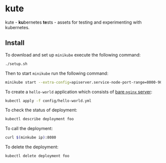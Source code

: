 # kute

kute - **ku**bernetes **te**sts - assets for testing and experimenting with kubernetes.

## Install

To download and set up `minikube` execute the following command:

```sh
./setup.sh
```

Then to start `minikube` run the following command:

```sh
minikube start --extra-config=apiserver.service-node-port-range=8000-9000
```

To create a `hello-world` application which consists of [bare `nginx` server](https://kubernetes.io/docs/tasks/run-application/run-stateless-application-deployment/):

```sh
kubectl apply -f config/hello-world.yml
```

To check the status of deployment:

```sh
kubectl describe deployment foo
```

To call the deployment:

```sh
curl $(minkube ip):8080
```

To delete the deployment:

```sh
kubectl delete deployment foo
```
